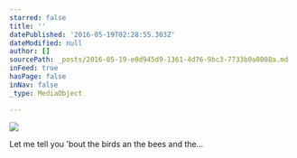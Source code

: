 ```yaml
---
starred: false
title: ''
datePublished: '2016-05-19T02:28:55.303Z'
dateModified: null
author: []
sourcePath: _posts/2016-05-19-e0d945d9-1361-4d76-9bc3-7733b0a0008a.md
inFeed: true
hasPage: false
inNav: false
_type: MediaObject

---
```

![](https://the-grid-user-content.s3-us-west-2.amazonaws.com/0eb7e78e-4cf2-4f79-a759-74a9c9fc1627.jpg)

Let me tell you 'bout the birds an the bees and the...